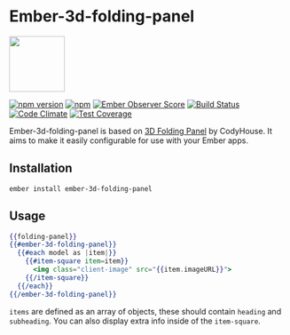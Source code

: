# Ember-3d-folding-panel

<a href="https://shipshape.io/"><img src="http://i.imgur.com/bU4ABmk.png" width="100" height="100"/></a>

[![npm version](https://badge.fury.io/js/ember-3d-folding-panel.svg)](http://badge.fury.io/js/ember-3d-folding-panel)
[![npm](https://img.shields.io/npm/dm/ember-3d-folding-panel.svg)]()
[![Ember Observer Score](http://emberobserver.com/badges/ember-3d-folding-panel.svg)](http://emberobserver.com/addons/ember-3d-folding-panel)
[![Build Status](https://travis-ci.org/shipshapecode/ember-3d-folding-panel.svg?branch=master)](https://travis-ci.org/shipshapecode/ember-3d-folding-panel)
[![Code Climate](https://codeclimate.com/github/shipshapecode/ember-3d-folding-panel/badges/gpa.svg)](https://codeclimate.com/github/shipshapecode/ember-3d-folding-panel)
[![Test Coverage](https://codeclimate.com/github/shipshapecode/ember-3d-folding-panel/badges/coverage.svg)](https://codeclimate.com/github/shipshapecode/ember-3d-folding-panel/coverage)

Ember-3d-folding-panel is based on [3D Folding Panel](https://codyhouse.co/gem/3d-folding-panel/) by CodyHouse. It aims to make it easily configurable for use with your Ember apps.

## Installation
`ember install ember-3d-folding-panel`

## Usage
```hbs
{{folding-panel}}
{{#ember-3d-folding-panel}}
  {{#each model as |item|}}
    {{#item-square item=item}}
      <img class="client-image" src="{{item.imageURL}}">
    {{/item-square}}
  {{/each}}
{{/ember-3d-folding-panel}}
```

`items` are defined as an array of objects, these should contain `heading` and `subheading`.
 You can also display extra info inside of the `item-square`.
